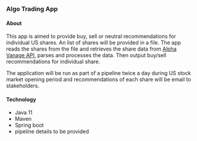 ### Algo Trading App

#### About
This app is aimed to provide buy, sell or neutral recommendations for individual US shares. An list of shares will be provided in a file. The app reads the shares from the file and retrieves the share data from [Alpha Vanage API](https://rapidapi.com/alphavantage/api/alpha-vantage/), parses and processes the data. Then output buy/sell recommendations for individual share.

The application will be run as part of a pipeline twice a day during US stock market opening period and recommendations of each share will be email to stakeholders.

#### Technology
* Java 11
* Maven
* Spring boot
* pipeline details to be provided


